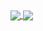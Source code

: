 <a href="https://github.com/nadim-khan/github-readme-stats">
  <img align="center" src="https://github-readme-stats.vercel.app/api/pin/?username=nadim-khan&repo=github-readme-stats" />
</a>
<a href="https://github.com/nadim-khan/convoychat">
  <img align="center" src="https://github-readme-stats.vercel.app/api/pin/?username=nadim-khan&repo=convoychat" />
</a>
